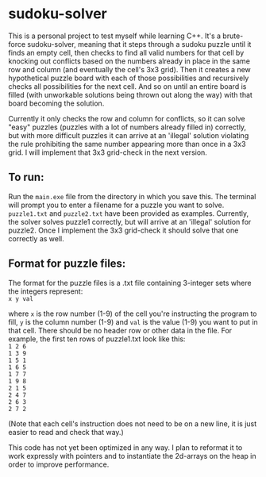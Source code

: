 # sudoku-solver

This is a personal project to test myself while learning C++. It's a brute-force sudoku-solver, meaning that it steps through a sudoku puzzle until it finds an empty cell, then checks to find all valid numbers for that cell by knocking out conflicts based on the numbers already in place in the same row and column (and eventually the cell's 3x3 grid). Then it creates a new hypothetical puzzle board with each of those possibilities and recursively checks all possibilities for the next cell. And so on until an entire board is filled (with unworkable solutions being thrown out along the way) with that board becoming the solution.

Currently it only checks the row and column for conflicts, so it can solve "easy" puzzles (puzzles with a lot of numbers already filled in) correctly, but with more difficult puzzles it can arrive at an 'illegal' solution violating the rule prohibiting the same number appearing more than once in a 3x3 grid. I will implement that 3x3 grid-check in the next version.

## To run:

Run the `main.exe` file from the directory in which you save this. The terminal will prompt you to enter a filename for a puzzle you want to solve. `puzzle1.txt` and `puzzle2.txt` have been provided as examples. Currently, the solver solves puzzle1 correctly, but will arrive at an 'illegal' solution for puzzle2. Once I implement the 3x3 grid-check it should solve that one correctly as well.

## Format for puzzle files:

The format for the puzzle files is a .txt file containing 3-integer sets where the integers represent:\
`x y val`

where `x` is the row number (1-9) of the cell you're instructing the program to fill, `y` is the column number (1-9) and `val` is the value (1-9) you want to put in that cell. There should be no header row or other data in the file. For example, the first ten rows of puzzle1.txt look like this:  
`1 2 6`\
`1 3 9`\
`1 5 1`\
`1 6 5`\
`1 7 7`\
`1 9 8`\
`2 1 5`\
`2 4 7`\
`2 6 3`\
`2 7 2`

(Note that each cell's instruction does not need to be on a new line, it is just easier to read and check that way.)

This code has not yet been optimized in any way. I plan to reformat it to work expressly with pointers and to instantiate the 2d-arrays on the heap in order to improve performance.
